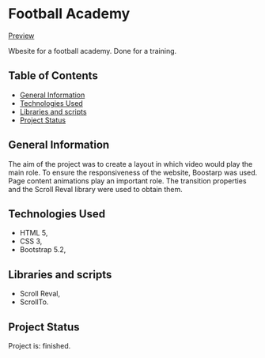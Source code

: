 # Football Academy


[Preview](https://arkbog.github.io/football-academy/)


Wbesite for a football academy. Done for a training.


## Table of Contents


* [General Information](#general-information)
* [Technologies Used](#technologies-used)
* [Libraries and scripts](#libraries-and-scripts)
* [Project Status](#project-status)


## General Information


The aim of the project was to create a layout in which video would play the main role. To ensure the responsiveness of the website, Boostarp was used. Page content animations play an important role. The transition properties and the Scroll Reval library were used to obtain them.

## Technologies Used
- HTML 5,
- CSS 3,
- Bootstrap 5.2,

## Libraries and scripts
- Scroll Reval,
- ScrollTo.

## Project Status
Project is: finished.

